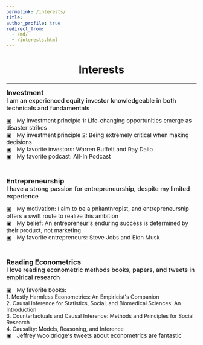 ```yaml
---
permalink: /interests/
title: 
author_profile: true
redirect_from: 
  - /md/
  - /interests.html
---
```


<head>
    <style>
        .bolder-text {
            font-weight: 450; /* Adjust the value to make it slightly bolder */
        }
    </style>
</head>

# <center> Interests </center>
- - -

<style>
.custom-bullet {
    list-style-type: none;
    padding-left: 0;
}

.custom-bullet li::before {
    content: "\25A3";  Unicode character for a small square */
    font-size: 8px; /* Adjust this value to change the icon size */
    margin-right: 1em; /* Adjust this value to control the spacing */
}
</style>


<ul class="custom-bullet">
<span style="font-size: 18px;"><strong>Investment</strong></span><br>
  <span style="font-size: 16px;"><span class="bolder-text">I am an experienced equity investor knowledgeable in both technicals and fundamentals</span></span>
    <ul class="custom-bullet">
      <li><span style="font-size: 15px; ">My investment principle 1: Life-changing opportunities emerge as disaster strikes</span></li>
      <li><span style="font-size: 15px; ">My investment principle 2: Being extremely critical when making decisions</span></li>
      <li><span style="font-size: 15px; ">My favorite investors: Warren Buffett and Ray Dalio</span></li>
      <li><span style="font-size: 15px; ">My favorite podcast: All-In Podcast</span></li>
     </ul>
</ul>
<br/>
<ul class="custom-bullet">
<span style="font-size: 18px;"><strong>Entrepreneurship</strong></span><br>
  <span style="font-size: 16px;"><span class="bolder-text">I have a strong passion for entrepreneurship, despite my limited experience</span></span>
    <ul class="custom-bullet">
      <li><span style="font-size: 15px; ">My motivation: I aim to be a philanthropist, and entrepreneurship offers a swift route to realize this ambition</span></li>
      <li><span style="font-size: 15px; ">My belief: An entrepreneur's enduring success is determined by their product, not marketing</span></li>
      <li><span style="font-size: 15px; ">My favorite entrepreneurs: Steve Jobs and Elon Musk</span></li> 
     </ul>
</ul>
<br/>
<ul class="custom-bullet">
<span style="font-size: 18px;"><strong>Reading Econometrics</strong></span><br>
  <span style="font-size: 16px;"><span class="bolder-text">I love reading econometric methods books, papers, and tweets in empirical research</span></span>
    <ul class="custom-bullet">
      <li><span style="font-size: 15px; ">My favorite books:</span><br>
         <span style="font-size: 14px; text-indent: 1em;"> 1. Mostly Harmless Econometrics: An Empiricist's Companion</span><br>
         <span style="font-size: 14px; text-indent: 1em;"> 2. Causal Inference for Statistics, Social, and Biomedical Sciences: An Introduction</span><br>
         <span style="font-size: 14px; text-indent: 1em;"> 3. Counterfactuals and Causal Inference: Methods and Principles for Social Research</span><br>
         <span style="font-size: 14px; text-indent: 1em;"> 4. Causality: Models, Reasoning, and Inference</span>
      </li> 
     <li><span style="font-size: 15px; ">Jeffrey Wooldridge's tweets about econometrics are fantastic</span></li>
     </ul>
</ul>












